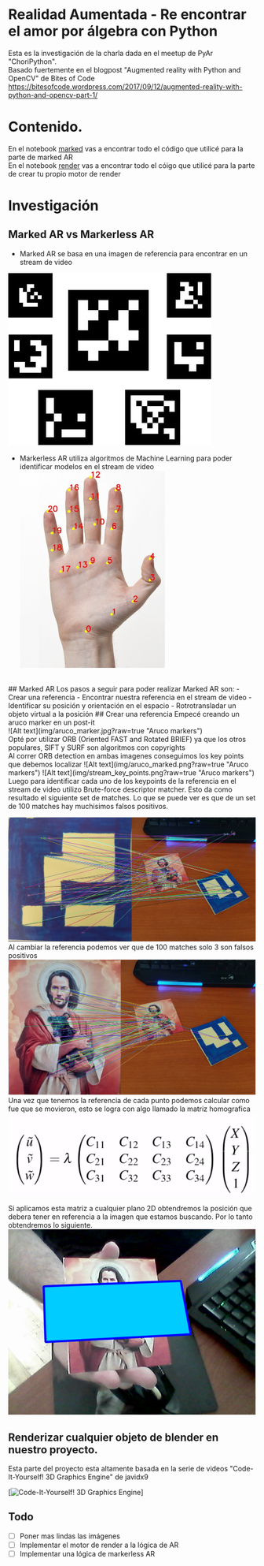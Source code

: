 # Realidad Aumentada - Re encontrar el amor por álgebra con Python

Esta es la investigación de la charla dada en el meetup de PyAr "ChoriPython".<br>
Basado fuertemente en el blogpost "Augmented reality with Python and OpenCV" de Bites of Code<br>
https://bitesofcode.wordpress.com/2017/09/12/augmented-reality-with-python-and-opencv-part-1/
<br>

# Contenido.
En el notebook [marked](notebooks/marked.ipynb) vas a encontrar todo el código que utilicé para la parte de marked AR<br>
En el notebook [render](notebooks/render.ipynb) vas a encontrar todo el cóigo que utilicé para la parte de crear tu propio motor de render

# Investigación
## Marked AR vs Markerless AR
- Marked AR se basa en una imagen de referencia para encontrar en un stream de video

![Alt text](img/aruco.jpg?raw=true "Aruco markers")

- Markerless AR utiliza algoritmos de Machine Learning para poder identificar modelos en el stream de video
![Alt text](img/hand.jpg?raw=true "Aruco markers" )
<br>
## Marked AR
Los pasos a seguir para poder realizar Marked AR son:
- Crear una referencia
- Encontrar nuestra referencia en el stream de video
- Identificar su posición y orientación en el espacio
- Rotrotransladar un objeto virtual a la posición
## Crear una referencia
Empecé creando un aruco marker en un post-it<br>
![Alt text](img/aruco_marker.jpg?raw=true "Aruco markers")
<br>
Opté por utilizar ORB (Oriented FAST and Rotated BRIEF) ya que los otros populares, SIFT y SURF son algoritmos con copyrights<br>
Al correr ORB detection en ambas imagenes conseguimos los key points que debemos localizar
![Alt text](img/aruco_marked.png?raw=true "Aruco markers")
![Alt text](img/stream_key_points.png?raw=true "Aruco markers")
<br>
Luego para identificar cada uno de los keypoints de la referencia en el stream de video utilizo Brute-force descriptor matcher. Esto da como resultado el siguiente set de matches. Lo que se puede ver es que de un set de 100 matches hay muchisimos falsos positivos.

![Alt text](img/aruco_referenced.png?raw=true "Aruco markers")
<br>
Al cambiar la referencia podemos ver que de 100 matches solo 3 son falsos positivos
![Alt text](img/saint_referenced.png?raw=true "Aruco markers")
<br>
Una vez que tenemos la referencia de cada punto podemos calcular como fue que se movieron, esto se logra con algo llamado la matriz homografica
![Alt text](img/homograpy_matrix.png?raw=true "Aruco markers")

Si aplicamos esta matriz a cualquier plano 2D obtendremos la posición que debera tener en referencia a la imagen que estamos buscando. Por lo tanto obtendremos lo siguiente.
<br>
![Alt text](img/final_result.png?raw=true "Aruco markers")

## Renderizar cualquier objeto de blender en nuestro proyecto.
Esta parte del proyecto esta altamente basada en la serie de videos "Code-It-Yourself! 3D Graphics Engine" de javidx9<br>

[![Code-It-Yourself! 3D Graphics Engine](https://www.youtube.com/watch?v=ih20l3pJoeU)]

## Todo
- [ ] Poner mas lindas las imágenes
- [ ] Implementar el motor de render a la lógica de AR
- [ ] Implementar una lógica de markerless AR